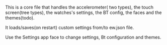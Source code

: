 This is a core file that handles the accelerometer( two types), the touch screen(tree types), the watches's settings, the BT config, the faces and the themes(todo). 

It loads/saves(on restart) custom settings from/to ew.json file. 


Use the Settings app face to change settings, Bt configuration and themes. 
